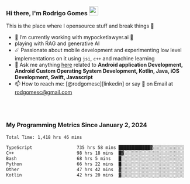 
### Hi there, I'm Rodrigo Gomes <img src="https://media.giphy.com/media/hvRJCLFzcasrR4ia7z/giphy.gif" width="25px">
This is the place where I opensource stuff and break things 🤣
- 🔭 I’m currently working with mypocketlawyer.ai 💜
- playing with RAG and generative AI
- ☄️ Passionate about mobile development and experimenting low level implementations on it using `jsi`, `c++` and machine learning
- 💬 Ask me anything [here](https://github.com/rodgomesc/rodgomesc/issues) related to <b>Android application Development, Android Custom Operating System Development, Kotlin, Java, iOS Development, Swift, Javascript</b>
- 📫 How to reach me: [@rodgomesc][linkedin] or say 👋 on Email at [rodgomesc@gmail.com](mailto:rodgomesc@gmail.com)


<br/>

<!-- 
<picture>
  <img src="/github-metrics.svg" alt="Metrics">
</picture>
-->

</br>

### My Programming Metrics Since January 2, 2024 


<!--START_SECTION:waka-->

```txt
Total Time: 1,418 hrs 46 mins

TypeScript                 735 hrs 58 mins ████████████▓░░░░░░░░░░░░   50.19 %
C++                        98 hrs 18 mins  █▓░░░░░░░░░░░░░░░░░░░░░░░   06.70 %
Bash                       68 hrs 5 mins   █░░░░░░░░░░░░░░░░░░░░░░░░   04.64 %
Python                     66 hrs 22 mins  █░░░░░░░░░░░░░░░░░░░░░░░░   04.53 %
Other                      47 hrs 42 mins  ▓░░░░░░░░░░░░░░░░░░░░░░░░   03.25 %
Kotlin                     42 hrs 20 mins  ▓░░░░░░░░░░░░░░░░░░░░░░░░   02.89 %
```

<!--END_SECTION:waka-->
